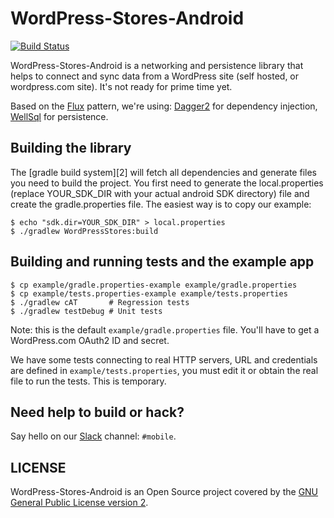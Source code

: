 # WordPress-Stores-Android

[![Build Status](https://travis-ci.org/wordpress-mobile/WordPress-Stores-Android.svg?branch=develop)](https://travis-ci.org/wordpress-mobile/WordPress-Stores-Android)

WordPress-Stores-Android is a networking and persistence library that helps to connect and sync data from a WordPress site (self hosted, or wordpress.com site). It's not ready for prime time yet.

Based on the [Flux](https://facebook.github.io/flux/docs/overview.html) pattern, we're using: [Dagger2](https://google.github.io/dagger/) for dependency injection, [WellSql](https://github.com/yarolegovich/wellsql) for persistence.

## Building the library

The [gradle build system][2] will fetch all dependencies and generate
files you need to build the project. You first need to generate the
local.properties (replace YOUR_SDK_DIR with your actual android SDK directory)
file and create the gradle.properties file. The easiest way is to copy
our example:

    $ echo "sdk.dir=YOUR_SDK_DIR" > local.properties
    $ ./gradlew WordPressStores:build

## Building and running tests and the example app

    $ cp example/gradle.properties-example example/gradle.properties
    $ cp example/tests.properties-example example/tests.properties
    $ ./gradlew cAT       # Regression tests
    $ ./gradlew testDebug # Unit tests

Note: this is the default `example/gradle.properties` file. You'll have to get
a WordPress.com OAuth2 ID and secret.

We have some tests connecting to real HTTP servers, URL and credentials are defined in `example/tests.properties`, you must edit it or obtain the real file to run the tests. This is temporary.

## Need help to build or hack?

Say hello on our [Slack][4] channel: `#mobile`.

## LICENSE

WordPress-Stores-Android is an Open Source project covered by the [GNU General Public License version 2](LICENSE.md).

[4]: https://make.wordpress.org/chat/

